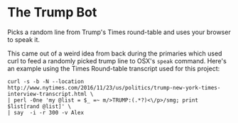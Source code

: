 # The Trump Bot
Picks a random line from Trump's Times round-table and uses your browser to speak it.

This came out of a weird idea from back during the primaries which used curl to feed a randomly picked trump line to OSX's `speak` command.   Here's an example using the Times Round-table transcript used for this project:

```
curl -s -b -N --location http://www.nytimes.com/2016/11/23/us/politics/trump-new-york-times-interview-transcript.html \
| perl -0ne 'my @list = $_ =~ m/>TRUMP:(.*?)<\/p>/smg; print $list[rand @list]' \
| say  -i -r 300 -v Alex
```
